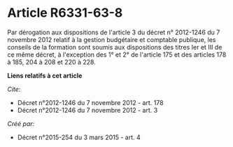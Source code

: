 # Article R6331-63-8

Par dérogation aux dispositions de l'article 3 du décret n° 2012-1246 du 7 novembre 2012 relatif à la gestion budgétaire et
comptable publique, les conseils de la formation sont soumis aux dispositions des titres Ier et III de ce même décret, à
l'exception des 1° et 2° de l'article 175 et des articles 178 à 185, 204 à 208 et 220 à 228.

**Liens relatifs à cet article**

_Cite_:

  - Décret n°2012-1246 du 7 novembre 2012 - art. 178
  - Décret n°2012-1246 du 7 novembre 2012 - art. 3

_Créé par_:

  - Décret n°2015-254 du 3 mars 2015 - art. 4
